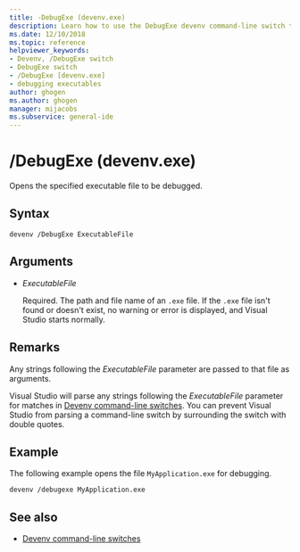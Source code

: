 ```yaml
---
title: -DebugExe (devenv.exe)
description: Learn how to use the DebugExe devenv command-line switch to open a specified executable file to be debugged.
ms.date: 12/10/2018
ms.topic: reference
helpviewer_keywords:
- Devenv, /DebugExe switch
- DebugExe switch
- /DebugExe [devenv.exe]
- debugging executables
author: ghogen
ms.author: ghogen
manager: mijacobs
ms.subservice: general-ide
---
```

# /DebugExe (devenv.exe)

Opens the specified executable file to be debugged.

## Syntax

```shell
devenv /DebugExe ExecutableFile
```

## Arguments

- *ExecutableFile*

  Required. The path and file name of an `.exe` file. If the `.exe` file isn't found or doesn't exist, no warning or error is displayed, and Visual Studio starts normally.

## Remarks

Any strings following the *ExecutableFile* parameter are passed to that file as arguments.

Visual Studio will parse any strings following the *ExecutableFile* parameter for matches in [Devenv command-line switches](../../ide/reference/devenv-command-line-switches.md). You can prevent Visual Studio from parsing a command-line switch by surrounding the switch with double quotes.

## Example

The following example opens the file `MyApplication.exe` for debugging.

```shell
devenv /debugexe MyApplication.exe
```

## See also

- [Devenv command-line switches](../../ide/reference/devenv-command-line-switches.md)
